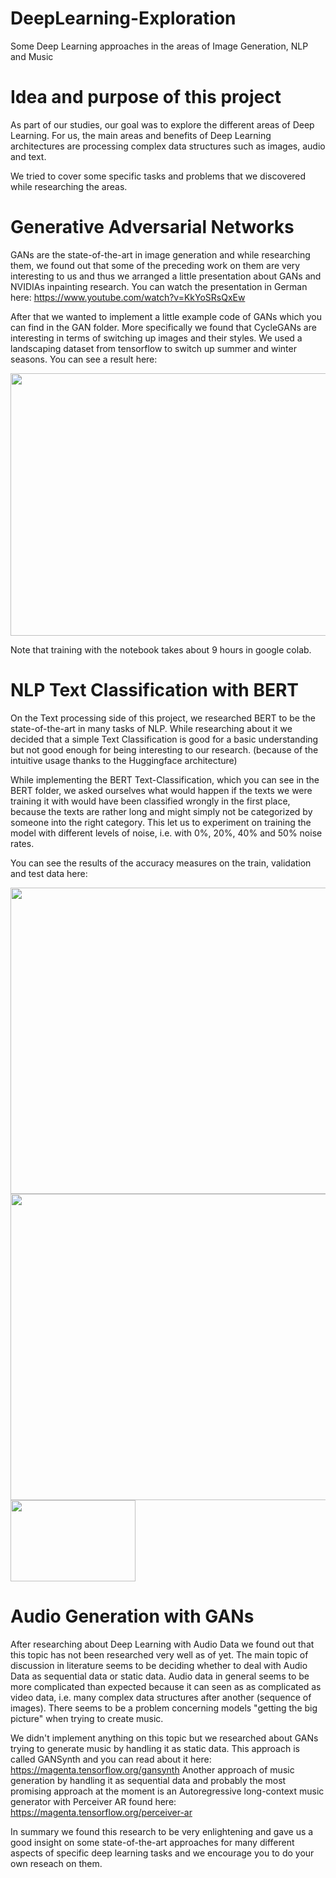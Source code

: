 # DeepLearning-Exploration
Some Deep Learning approaches in the areas of Image Generation, NLP and Music

# Idea and purpose of this project

As part of our studies, our goal was to explore the different areas of Deep Learning. For us, the main areas and benefits of Deep Learning architectures are processing  complex data structures such as images, audio and text.

We tried to cover some specific tasks and problems that we discovered while researching the areas.

# Generative Adversarial Networks
 GANs are the state-of-the-art in image generation and while researching them, we found out that some of the preceding work on them are very interesting to us and thus we arranged a little presentation about GANs and NVIDIAs inpainting research.
 You can watch the presentation in German here:
 https://www.youtube.com/watch?v=KkYoSRsQxEw
 
 After that we wanted to implement a little example code of GANs which you can find in the GAN folder. More specifically we found that CycleGANs are interesting in terms of switching up images and their styles. We used a landscaping dataset from tensorflow to switch up summer and winter seasons.
 You can see a result here:
 
<p align="center">
  <img width="550" height="420" src="https://user-images.githubusercontent.com/74551044/184554607-aba4db91-3f89-474a-aeb0-3274b513a56b.PNG">
</p>

Note that training with the notebook takes about 9 hours in google colab.


# NLP Text Classification with BERT

On the Text processing side of this project, we researched BERT to be the state-of-the-art in many tasks of NLP.
While researching about it we decided that a simple Text Classification is good for a basic understanding but not good enough for being interesting to our research. (because of the intuitive usage thanks to the Huggingface architecture)

While implementing the BERT Text-Classification, which you can see in the BERT folder, we asked ourselves what would happen if the texts we were training it with would have been classified wrongly in the first place, because the texts are rather long and might simply not be categorized by someone into the right category. This let us to experiment on training the model with different levels of noise, i.e. with 0%, 20%, 40% and 50% noise rates.

You can see the results of the accuracy measures on the train, validation and test data here:

<p Class="scaling">
  <img width="820" height="490" src="https://user-images.githubusercontent.com/74551044/184555330-6b36054e-11f3-4788-9282-46b7f0314dfe.PNG">
  <img width="820" height="490" src="https://user-images.githubusercontent.com/74551044/184555330-6b36054e-11f3-4788-9282-46b7f0314dfe.PNG">
  <img width="200" height="130" src="https://user-images.githubusercontent.com/74551044/184555349-a6997b9c-d883-4030-9675-67aae3b57463.png">
</p>


# Audio Generation with GANs

After researching about Deep Learning with Audio Data we found out that this topic has not been researched very well as of yet.
The main topic of discussion in literature seems to be deciding whether to deal with Audio Data as sequential data or static data. Audio data in general seems to be more complicated than expected because it can seen as as complicated as video data, i.e. many complex data structures after another (sequence of images).
There seems to be a problem concerning models "getting the big picture" when trying to create music.

We didn't implement anything on this topic but we researched about GANs trying to generate music by handling it as static data.
This approach is called GANSynth and you can read about it here: https://magenta.tensorflow.org/gansynth
Another approach of music generation by handling it as sequential data and probably the most promising approach at the moment is an Autoregressive long-context music generator with Perceiver AR found here: https://magenta.tensorflow.org/perceiver-ar


In summary we found this research to be very enlightening and gave us a good insight on some state-of-the-art approaches for many different aspects of specific deep learning tasks and we encourage you to do your own reseach on them.
